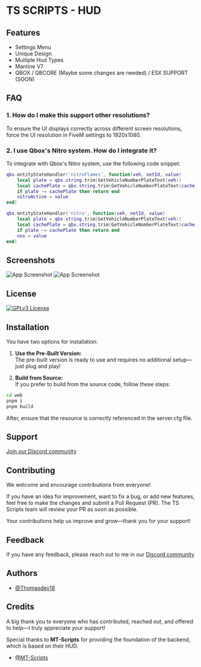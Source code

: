 
# TS SCRIPTS - HUD

## Features

- Settings Menu
- Unique Design
- Multiple Hud Types
- Mantine V7
- QBOX / QBCORE (Maybe some changes are needed) / ESX SUPPORT (SOON)

## FAQ

### 1. How do I make this support other resolutions?
To ensure the UI displays correctly across different screen resolutions, force the UI resolution in FiveM settings to 1920x1080.

### 2. I use Qbox's Nitro system. How do I integrate it?
To integrate with Qbox's Nitro system, use the following code snippet:

```lua
qbx.entityStateHandler('nitroFlames', function(veh, netId, value)
    local plate = qbx.string.trim(GetVehicleNumberPlateText(veh))
    local cachePlate = qbx.string.trim(GetVehicleNumberPlateText(cache.vehicle))
    if plate ~= cachePlate then return end
    nitroActive = value
end)

qbx.entityStateHandler('nitro', function(veh, netId, value)
    local plate = qbx.string.trim(GetVehicleNumberPlateText(veh))
    local cachePlate = qbx.string.trim(GetVehicleNumberPlateText(cache.vehicle))
    if plate ~= cachePlate then return end
    nos = value
end)
```

## Screenshots

![App Screenshot](https://i.imgur.com/wG5Z5no.png)
![App Screenshot](https://i.imgur.com/V225TP3.png)

## License

[![GPLv3 License](https://img.shields.io/badge/License-GPL%20v3-yellow.svg)](https://www.gnu.org/licenses/gpl-3.0.html)


## Installation

You have two options for installation:

  1. **Use the Pre-Built Version:**  
   The pre-built version is ready to use and requires no additional setup—just plug and play!

  2. **Build from Source:**  
   If you prefer to build from the source code, follow these steps:

   ```bash
   cd web
   pnpm i
   pnpm build
   ```
After, ensure that the resource is correctly referenced in the server.cfg file.
## Support

[Join our Discord community](https://discord.gg/UBnX997H6A)


## Contributing

We welcome and encourage contributions from everyone!

If you have an idea for improvement, want to fix a bug, or add new features, feel free to make the changes and submit a Pull Request (PR). The TS Scripts team will review your PR as soon as possible.

Your contributions help us improve and grow—thank you for your support!
## Feedback

If you have any feedback, please reach out to me in our [Discord community](https://discord.gg/UBnX997H6A)


## Authors

- [@Thomasdev18](https://github.com/Thomasdev18)


## Credits
A big thank you to everyone who has contributed, reached out, and offered to help—I truly appreciate your support!

Special thanks to **MT-Scripts** for providing the foundation of the backend, which is based on their HUD.

- [@MT-Scripts](https://github.com/MT-Scripts)

